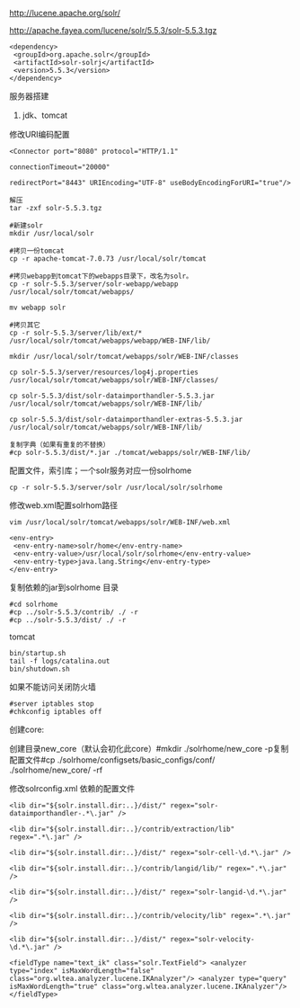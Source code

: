 http://lucene.apache.org/solr/

http://apache.fayea.com/lucene/solr/5.5.3/solr-5.5.3.tgz

```
<dependency>
 <groupId>org.apache.solr</groupId>
 <artifactId>solr-solrj</artifactId>
 <version>5.5.3</version>
</dependency>

```

服务器搭建

1. jdk、tomcat

修改URI编码配置
```
<Connector port="8080" protocol="HTTP/1.1"

connectionTimeout="20000"

redirectPort="8443" URIEncoding="UTF-8" useBodyEncodingForURI="true"/>
```

```
解压
tar -zxf solr-5.5.3.tgz

#新建solr
mkdir /usr/local/solr

#拷贝一份tomcat
cp -r apache-tomcat-7.0.73 /usr/local/solr/tomcat 

#拷贝webapp到tomcat下的webapps目录下，改名为solr。
cp -r solr-5.5.3/server/solr-webapp/webapp /usr/local/solr/tomcat/webapps/

mv webapp solr

#拷贝其它
cp -r solr-5.5.3/server/lib/ext/* /usr/local/solr/tomcat/webapps/webapp/WEB-INF/lib/

mkdir /usr/local/solr/tomcat/webapps/solr/WEB-INF/classes

cp solr-5.5.3/server/resources/log4j.properties /usr/local/solr/tomcat/webapps/solr/WEB-INF/classes/

cp solr-5.5.3/dist/solr-dataimporthandler-5.5.3.jar /usr/local/solr/tomcat/webapps/solr/WEB-INF/lib/

cp solr-5.5.3/dist/solr-dataimporthandler-extras-5.5.3.jar /usr/local/solr/tomcat/webapps/solr/WEB-INF/lib/

复制字典（如果有重复的不替换）
#cp solr-5.5.3/dist/*.jar ./tomcat/webapps/solr/WEB-INF/lib/

```

配置文件，索引库；一个solr服务对应一份solrhome

```
cp -r solr-5.5.3/server/solr /usr/local/solr/solrhome

```

修改web.xml配置solrhom路径
```
vim /usr/local/solr/tomcat/webapps/solr/WEB-INF/web.xml

<env-entry>
 <env-entry-name>solr/home</env-entry-name>
 <env-entry-value>/usr/local/solr/solrhome</env-entry-value>
 <env-entry-type>java.lang.String</env-entry-type>
</env-entry>

```

复制依赖的jar到solrhome 目录
```
#cd solrhome
#cp ../solr-5.5.3/contrib/ ./ -r
#cp ../solr-5.5.3/dist/ ./ -r
```

tomcat
```
bin/startup.sh
tail -f logs/catalina.out
bin/shutdown.sh
```

如果不能访问关闭防火墙
```
#server iptables stop
#chkconfig iptables off
```

创建core:

创建目录new_core（默认会初化此core）#mkdir ./solrhome/new_core -p复制配置文件#cp ./solrhome/configsets/basic_configs/conf/ ./solrhome/new_core/ -rf

修改solrconfig.xml 依赖的配置文件
```
<lib dir="${solr.install.dir:..}/dist/" regex="solr-dataimporthandler-.*\.jar" />

<lib dir="${solr.install.dir:..}/contrib/extraction/lib" regex=".*\.jar" />

<lib dir="${solr.install.dir:..}/dist/" regex="solr-cell-\d.*\.jar" />

<lib dir="${solr.install.dir:..}/contrib/langid/lib/" regex=".*\.jar" />

<lib dir="${solr.install.dir:..}/dist/" regex="solr-langid-\d.*\.jar" />

<lib dir="${solr.install.dir:..}/contrib/velocity/lib" regex=".*\.jar" />

<lib dir="${solr.install.dir:..}/dist/" regex="solr-velocity-\d.*\.jar" />

```

```
<fieldType name="text_ik" class="solr.TextField"> <analyzer type="index" isMaxWordLength="false" class="org.wltea.analyzer.lucene.IKAnalyzer"/> <analyzer type="query" isMaxWordLength="true" class="org.wltea.analyzer.lucene.IKAnalyzer"/> </fieldType>

```

